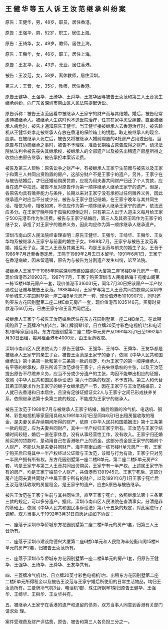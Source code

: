 ## 王 健 华 等 五 人 诉 王 汝 范 继 承 纠 纷 案

原告：王健华，男，48岁，职员，居住香港。

原告：王强华，男，52岁，职工，居住上海。

原告：王绮华，女，49岁，教师，居住上海。

原告：王舜华，女，46岁，职工，居住上海。

原告：王友华，女，43岁，无业，居住香港。

被告：王汝范，女，58岁，离休教师，居住深圳。

第三人：王音，女，35岁，教师，居住香港。

原告王健华、王强华、王绮华、王舜华、王友华因与被告王汝范和第三人王音发生继承纠纷，向广东省深圳市南山区人民法院提起诉讼。

原告诉称：被告王汝范因看中被继承人王家宁的财产而与其结婚。婚后，被告经常虐待被继承人。被继承人生病时也不送医院治疗，任其在家中忍受痛苦。直至被继承人病危时，被告才通知原告王健华。当王健华接被继承人去香港治疗时，被告趁机从王健华处拿走被继承人存放在香港的保险箱上的钥匙，取走被继承人的现金、股票。在被继承人死亡后，被告又将被继承人婚前购置的4处房产占用或出租。当原告与其协商继承之事时，被告不予理睬，准备长期独占原告应得之财产。请求法院依法判令被告丧失其继承权，被继承人的全部遗产以及被告出租遗产房屋所得之收益应由原告继承，被告承担本案诉讼费。

被告及第三人辩称：原告讼争之财产中，有被继承人王家宁生前赠与被告以及王家宁和第三人共同出资购置的房产，这部分财产不是王家宁的遗产。另外，王家宁在与被告结婚后，才归还婚前购房贷款，应视为用夫妻共同财产归还了个人贷款，应当在遗产中扣还。被告不反对原告作为第一顺序继承人继承王家宁的遗产。但是，各原告均具有赡养能力与条件，长期以来对王家宁没有承担过任何赡养义务，因此继承遗产时应当不分或少分。被告与王家宁登记结婚，在王家宁晚年与其共同生活，相依为命，相敬如宾，不仅应作为第一顺序继承人继承王家宁的遗产，依法还应多分。在王家宁晚年陷于孤独和潦倒之时，只有第三人出于人道主义每月给王家宁500元港币作为生活费。被告与王家宁结婚后，第三人及其弟王鸣作为王家宁的继子女，承担了对王家宁的赡养义务，因此均应作为第一顺序继承人继承遗产。

深圳市南山区人民法院经审理查明：原告王健华、王强华、王绮华、王舜华、王友华均系被继承人王家宁与前妻的婚生子女。1989年7月，王家宁与被告王汝范再婚，婚后无子女。第三人王音及其弟王鸣，均是王汝范与前夫的婚生子女。王音于1986年7月迁至香港定居，王鸣于1989年2月去日本留学。1991年6月1日，王家宁在香港病故，因未留遗嘱，原告为与被告为分割遗产发生纠纷，诉至法院。

被继承人王家宁于1985年购买深圳市建设路德兴大厦第二座16楼D单元房产一套，现价值港币210903元。1987年7月，王家宁购买深圳市人民南路海丰苑衡山阁第一栋15楼H单元房产一套，现价值港币316031元，同年7月30日把该房产一半产权通过公证赠与被告王汝范。1988年4月，王家宁与第三人王音共同贷款购买深圳市华侨城东方花园别墅第一座二楼B单元房产一套，现价值港币1010907元，同时还购买东方花园别墅第二座二楼E单元房产一套，现价值港币1035146元，买房时贷款港币60万元，已由王家宁和王音共同偿还。

被继承人王家宁与被告王汝范婚后居住在东方花园别墅第一座二楼B单元，在此期间购置了三菱牌冷气机4台，珠江牌钢琴1架，日立牌20英寸彩色电视机1台和电话机1部等家庭用具。东方花园别墅第二座二楼E单元房产从1991年3月1日至1992年1月30日出租，每月租金港币4000元，由王汝范收取。

深圳市南山区人民法院认为：原告王健华、王强华、王绮华、王舜华、王友华都是被继承人王家宁的亲生子女，被告王汝范是王家宁的妻子，依照《中华人民共和国继承法》第十条第一款和第十三条第一款的规定，均为王家宁的第一顺序继承人，有平等的继承权。原告所诉王汝范虐待王家宁，应丧失继承权的主张，以及王汝范提出原告不尽赡养义务，应当不分或少分遗产的主张，均因不能举出相应的证据，依照《中华人民共和国民事诉讼法》第六十四条的规定，不予支持。第三人和代替其弟王鸣要求作为王家宁的继子女继承遗产一节，因在王家宁与王汝范结婚前，2人就已去香港和日本居住，且没有足够证据证实2人与王家宁之间已形成扶养关系，依照继承法第十条第三款的规定，不能成为王家宁的继承人。

被告王汝范于1989年7月与被继承人王家宁结婚，婚后购置的冷气机、电话机、钢琴、彩色电视机等家庭用具和从1991年3月1日至同年6月1日出租房屋收取的租金，是夫妻关系存续期间所得的财产，依照《中华人民共和国婚姻法》第十三条第一款的规定，应为夫妻共同财产，其中一半产权归王家宁所有。王汝范与王家宁结婚时间较短，婚后一直在家休息，没有从事经营性工作，没有收入。王家宁归还婚前买房的贷款时，是动用自己在香港帐户上的资金。这部分资金是王家宁的婚前个人财产，不能认为是夫妻共同财产。海丰苑衡山阁一栋15楼H单元房产一套，王家宁购买后已将其中一半产权经过公证赠与王汝范，该赠与行为有效，王家宁只对另一半房产拥有所有权。东方花园别墅第一座二楼B单元，第二座二楼E单元房产2套，均是王家宁与第三人王音共同出资购买，王家宁有一半产权。上述属王家宁所有的房产，均是王家宁婚前个人财产，共值港币1391945元。王家宁死后，这部分房产连同夫妻共同财产中属王家宁所有的财产，以及1991年6月1日王家宁死亡后王汝范继续收取的房屋租金，是王家宁的遗产，应由5原告与被告继承。

被告王汝范在王家宁生前与其共同生活，直至王家宁死亡，依照继承法第十三条第三款的规定，可以多分遗产。据此，深圳市南山区人民法院在查清事实，分清是非的基础上，依照《中华人民共和国民事诉讼法》第八十五条的规定，对此案进行了调解。双方当事人于1992年3月31日自愿达成如下协议：

一、座落于深圳市华侨城东方花园别墅第二座二楼E单元的房产1套，归第三人王音所有。

二、座落于深圳市建设路德兴大厦第二座6楼D单元和人民路海丰苑衡山阁15楼H单元的房产2套，归被告王汝范所有。

三、座落于深圳市华侨城东方花园别墅第一座二楼B单元的房产1套，归原告王健华、王强华、王绮华、王舜华、王友华共有。

四、三菱牌冷气机1台、日立牌20英寸彩色电视机1台、出租东方花园别墅第二座二楼E单元所得租金以及被告王汝范与王家宁婚后所使用的日常生活物品，均归王汝范所有。三菱牌冷气机3台、电话机1部、珠江牌钢琴1架归原告王健华、王强华、王绮华、王舜华、王友华共有。

五、被继承人王家宁在香港的遗产和遗留的债务，双方当事人同意到香港有关部门请求处 理。

案件受理费及财产评估费，原告、被告和第三人各负担三分之一。

